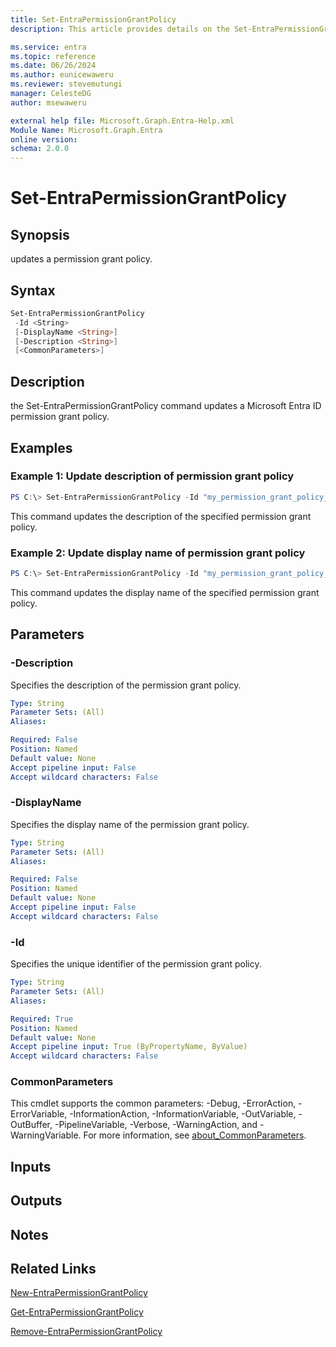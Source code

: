 ```yaml
---
title: Set-EntraPermissionGrantPolicy
description: This article provides details on the Set-EntraPermissionGrantPolicy command.

ms.service: entra
ms.topic: reference
ms.date: 06/26/2024
ms.author: eunicewaweru
ms.reviewer: stevemutungi
manager: CelesteDG
author: msewaweru

external help file: Microsoft.Graph.Entra-Help.xml
Module Name: Microsoft.Graph.Entra
online version:
schema: 2.0.0
---
```


# Set-EntraPermissionGrantPolicy

## Synopsis
updates a permission grant policy.

## Syntax

```powershell
Set-EntraPermissionGrantPolicy 
 -Id <String>
 [-DisplayName <String>] 
 [-Description <String>] 
 [<CommonParameters>]
```

## Description
the Set-EntraPermissionGrantPolicy command updates a Microsoft Entra ID permission grant policy.

## Examples

### Example 1: Update description of permission grant policy
```powershell
PS C:\> Set-EntraPermissionGrantPolicy -Id "my_permission_grant_policy_id" -Description "updated description"
```

This command updates the description of the specified permission grant policy.

### Example 2: Update display name of permission grant policy
```powershell
PS C:\> Set-EntraPermissionGrantPolicy -Id "my_permission_grant_policy_id" -DisplayName "update displayname"
```

This command updates the display name of the specified permission grant policy.

## Parameters

### -Description
Specifies the description of the permission grant policy.

```yaml
Type: String
Parameter Sets: (All)
Aliases:

Required: False
Position: Named
Default value: None
Accept pipeline input: False
Accept wildcard characters: False
```

### -DisplayName
Specifies the display name of the permission grant policy.

```yaml
Type: String
Parameter Sets: (All)
Aliases:

Required: False
Position: Named
Default value: None
Accept pipeline input: False
Accept wildcard characters: False
```

### -Id
Specifies the unique identifier of the permission grant policy.

```yaml
Type: String
Parameter Sets: (All)
Aliases:

Required: True
Position: Named
Default value: None
Accept pipeline input: True (ByPropertyName, ByValue)
Accept wildcard characters: False
```

### CommonParameters
This cmdlet supports the common parameters: -Debug, -ErrorAction, -ErrorVariable, -InformationAction, -InformationVariable, -OutVariable, -OutBuffer, -PipelineVariable, -Verbose, -WarningAction, and -WarningVariable. For more information, see [about_CommonParameters](https://go.microsoft.com/fwlink/?LinkID=113216).

## Inputs

## Outputs

## Notes

## Related Links

[New-EntraPermissionGrantPolicy](New-EntraPermissionGrantPolicy.md)

[Get-EntraPermissionGrantPolicy](Get-EntraPermissionGrantPolicy.md)

[Remove-EntraPermissionGrantPolicy](Remove-EntraPermissionGrantPolicy.md)

